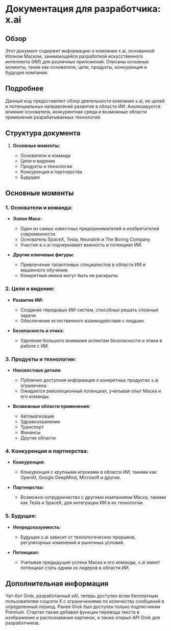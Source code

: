 # Документация для разработчика: x.ai

## Обзор

Этот документ содержит информацию о компании x.ai, основанной Илоном Маском, занимающейся разработкой искусственного интеллекта (ИИ) для различных приложений. Описаны основные моменты, такие как основатели, цели, продукты, конкуренция и будущее компании.

## Подробнее

Данный код предоставляет обзор деятельности компании x.ai, ее целей и потенциальных направлений развития в области ИИ. Анализируется влияние основателя, конкурентная среда и возможные области применения разрабатываемых технологий.

## Структура документа

1.  **Основные моменты:**

    *   Основатели и команда
    *   Цели и видение
    *   Продукты и технологии
    *   Конкуренция и партнерства
    *   Будущее

## Основные моменты

### 1. Основатели и команда:

*   **Эллон Маск:**

    *   Один из самых известных предпринимателей и изобретателей современности.
    *   Основатель SpaceX, Tesla, Neuralink и The Boring Company.
    *   Участие в x.ai подчеркивает важность и потенциал ИИ.
*   **Другие ключевые фигуры:**

    *   Привлечение талантливых специалистов в области ИИ и машинного обучения.
    *   Конкретные имена могут быть не раскрыты.

### 2. Цели и видение:

*   **Развитие ИИ:**

    *   Создание передовых ИИ-систем, способных решать сложные задачи.
    *   Обеспечение естественного взаимодействия с людьми.
*   **Безопасность и этика:**

    *   Уделение большого внимания аспектам безопасности и этики в работе с ИИ.

### 3. Продукты и технологии:

*   **Неизвестные детали:**

    *   Публично доступная информация о конкретных продуктах x.ai ограничена.
    *   Ожидается революционный потенциал, учитывая опыт Маска и его команды.
*   **Возможные области применения:**

    *   Автоматизация
    *   Здравоохранение
    *   Транспорт
    *   Финансы
    *   Другие области

### 4. Конкуренция и партнерства:

*   **Конкуренция:**

    *   Конкуренция с крупными игроками в области ИИ, такими как OpenAI, Google DeepMind, Microsoft и другие.
*   **Партнерства:**

    *   Возможно сотрудничество с другими компаниями Маска, такими как Tesla и SpaceX, для интеграции ИИ в их технологии.

### 5. Будущее:

*   **Непредсказуемость:**

    *   Будущее x.ai зависит от технологических прорывов, регуляторных изменений и рыночных условий.
*   **Потенциал:**

    *   Учитывая предыдущие успехи Маска и его команды, x.ai имеет потенциал стать одним из лидеров в области ИИ.

## Дополнительная информация

Чат-бот Grok, разработанный xAI, теперь доступен всем бесплатным пользователям соцсети X с ограничениями по количеству сообщений в определенный период. Ранее Grok был доступен только подписчикам Premium. Стартап также добавил функции перевода текста в изображение и распознавания картинок, а также открыл API Grok для разработчиков.